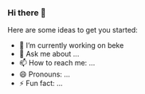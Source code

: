 ### Hi there 👋

Here are some ideas to get you started:

- 🔭 I’m currently working on beke
- 💬 Ask me about ...
- 📫 How to reach me: ...
- 😄 Pronouns: ...
- ⚡ Fun fact: ...
